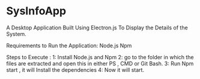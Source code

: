 # SysInfoApp
A Desktop Application Built Using Electron.js To Display the Details of the System.
  
 Requirements to Run the Application:
  Node.js
  Npm


Steps to Execute :
 1: Install Node.js and Npm 
 2: go to the folder in which the files are extracted and open this in either PS , CMD or Git Bash.
 3: Run Npm start , it will Install the dependencies 
 4: Now it will start.
